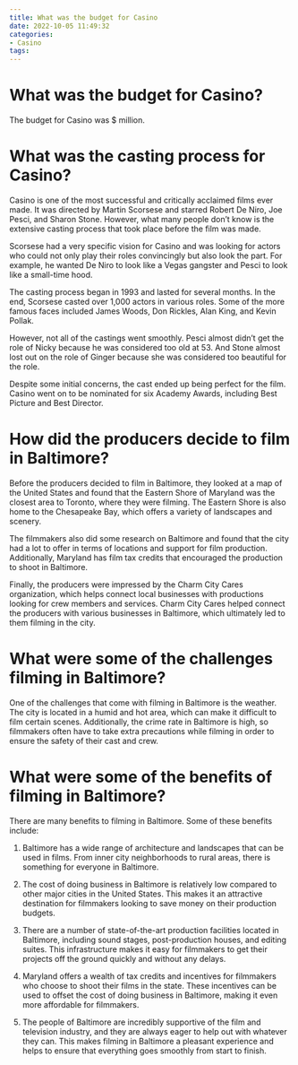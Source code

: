 ```yaml
---
title: What was the budget for Casino
date: 2022-10-05 11:49:32
categories:
- Casino
tags:
---
```



#  What was the budget for Casino?

The budget for Casino was $ million.

#  What was the casting process for Casino?

Casino is one of the most successful and critically acclaimed films ever made. It was directed by Martin Scorsese and starred Robert De Niro, Joe Pesci, and Sharon Stone. However, what many people don’t know is the extensive casting process that took place before the film was made.

Scorsese had a very specific vision for Casino and was looking for actors who could not only play their roles convincingly but also look the part. For example, he wanted De Niro to look like a Vegas gangster and Pesci to look like a small-time hood.

The casting process began in 1993 and lasted for several months. In the end, Scorsese casted over 1,000 actors in various roles. Some of the more famous faces included James Woods, Don Rickles, Alan King, and Kevin Pollak.

However, not all of the castings went smoothly. Pesci almost didn’t get the role of Nicky because he was considered too old at 53. And Stone almost lost out on the role of Ginger because she was considered too beautiful for the role.

Despite some initial concerns, the cast ended up being perfect for the film. Casino went on to be nominated for six Academy Awards, including Best Picture and Best Director.

#  How did the producers decide to film in Baltimore?

Before the producers decided to film in Baltimore, they looked at a map of the United States and found that the Eastern Shore of Maryland was the closest area to Toronto, where they were filming. The Eastern Shore is also home to the Chesapeake Bay, which offers a variety of landscapes and scenery.

The filmmakers also did some research on Baltimore and found that the city had a lot to offer in terms of locations and support for film production. Additionally, Maryland has film tax credits that encouraged the production to shoot in Baltimore.

Finally, the producers were impressed by the Charm City Cares organization, which helps connect local businesses with productions looking for crew members and services. Charm City Cares helped connect the producers with various businesses in Baltimore, which ultimately led to them filming in the city.

#  What were some of the challenges filming in Baltimore?

One of the challenges that come with filming in Baltimore is the weather. The city is located in a humid and hot area, which can make it difficult to film certain scenes. Additionally, the crime rate in Baltimore is high, so filmmakers often have to take extra precautions while filming in order to ensure the safety of their cast and crew.

#  What were some of the benefits of filming in Baltimore?

There are many benefits to filming in Baltimore. Some of these benefits include:

1. Baltimore has a wide range of architecture and landscapes that can be used in films. From inner city neighborhoods to rural areas, there is something for everyone in Baltimore.

2. The cost of doing business in Baltimore is relatively low compared to other major cities in the United States. This makes it an attractive destination for filmmakers looking to save money on their production budgets.

3. There are a number of state-of-the-art production facilities located in Baltimore, including sound stages, post-production houses, and editing suites. This infrastructure makes it easy for filmmakers to get their projects off the ground quickly and without any delays.

4. Maryland offers a wealth of tax credits and incentives for filmmakers who choose to shoot their films in the state. These incentives can be used to offset the cost of doing business in Baltimore, making it even more affordable for filmmakers.

5. The people of Baltimore are incredibly supportive of the film and television industry, and they are always eager to help out with whatever they can. This makes filming in Baltimore a pleasant experience and helps to ensure that everything goes smoothly from start to finish.